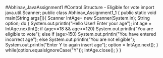 #Abhinav_JavaAssignment1
#Control Structure - Eligible for vote
import java.util.Scanner;
public class Abhinav_Assignment1_1 {
	public static void main(String args[]){
	Scanner IntAge= new Scanner(System.in);
	String option;
	do
	{
		System.out.println("Hello User! Enter your age");
		int age = IntAge.nextInt();
	if (age>=18 && age<=120)
		System.out.println("You are eligible to vote");
	else if (age>150)
		System.out.println("You have entered incorrect age");
	else
		System.out.println("You are not eligible");
	System.out.println("Enter Y to again insert age");
	option = IntAge.next();
	}
	while(option.equalsIgnoreCase("Y"));
	IntAge.close();
	}
}
